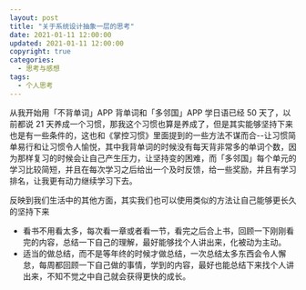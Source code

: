 ```yaml
---
layout: post
title: "关于系统设计抽象一层的思考"
date: 2021-01-11 12:00:00
updated: 2021-01-11 12:00:00
copyright: true
categories:
  - 思考与感想
tags:
  - 个人思考
---
```

从我开始用「不背单词」APP 背单词和「多邻国」APP 学日语已经 50 天了，以前都说 21 天养成一个习惯，那我这个习惯也算是养成了，但是其实能够坚持下来也是有一些条件的，这也和《掌控习惯》里面提到的一些方法不谋而合--让习惯简单易行和让习惯令人愉悦，其中我背单词的时候没有每天背非常多的单词个数，因为那样复习的时候会让自己产生压力，让坚持变的困难，而「多邻国」每个单元的学习比较简短，并且在每次学习之后给出一个及时反馈，给一些奖励，并且有学习排名，让我更有动力继续学习下去。

反映到我们生活中的其他方面，其实我们也可以使用类似的方法让自己能够更长久的坚持下来
  - 看书不用看太多，每次看一章或者看一节，看完之后合上书，回顾一下刚刚看完的内容，总结一下自己的理解，最好能够找个人讲出来，化被动为主动。
  - 适当的做总结，而不是等年终的时候才做总结，一次总结太多东西会令人懈怠，每周都回顾一下自己做的事情，学到的内容，最好也能总结下来找个人讲出来，不知不觉之中自己就会获得更快的成长。